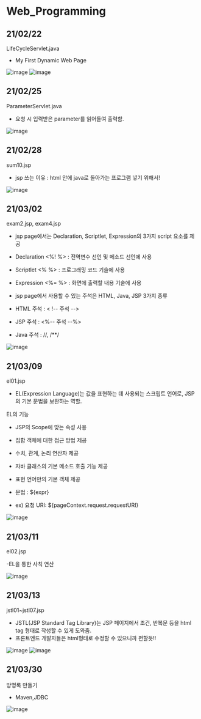 # Web_Programming


## 21/02/22

LifeCycleServlet.java

- My First Dynamic Web Page

![image](https://user-images.githubusercontent.com/44190559/108717716-ef7a1e00-7560-11eb-9eb6-b81a36674d87.png)
![image](https://user-images.githubusercontent.com/44190559/108717745-f9038600-7560-11eb-9e5d-695757a7617d.png)


## 21/02/25

ParameterServlet.java

- 요청 시 입력받은 parameter를 읽어들여 출력함.

![image](https://user-images.githubusercontent.com/44190559/109128617-0011da80-7793-11eb-9107-983acffc6f7d.png)

## 21/02/28

sum10.jsp

- jsp 쓰는 이유 : html 안에 java로 돌아가는 프로그램 넣기 위해서! 

![image](https://user-images.githubusercontent.com/44190559/109409894-be26a580-79d9-11eb-8cfa-5aa938a93188.png)

## 21/03/02

exam2.jsp, exam4.jsp

- jsp page에서는 Declaration, Scriptlet, Expression의 3가지 script 요소를 제공
- Declaration <%! %> : 전역변수 선언 및 메소드 선언에 사용
- Scriptlet <% %> : 프로그래밍 코드 기술에 사용
- Expression <%= %> : 화면에 출력할 내용 기술에 사용

- jsp page에서 사용할 수 있는 주석은 HTML, Java, JSP 3가지 종류
- HTML 주석 : < !-- 주석 -->
- JSP 주석 : <%-- 주석 --%>
- Java 주석 : //, /**/

![image](https://user-images.githubusercontent.com/44190559/109608687-95371980-7b6d-11eb-8dfe-1bdaf69c72dd.png)

## 21/03/09

el01.jsp

- EL(Expression Language)는 값을 표현하는 데 사용되는 스크립트 언어로, JSP의 기본 문법을 보완하는 역할.

EL의 기능
- JSP의 Scope에 맞는 속성 사용
- 집합 객체에 대한 접근 방법 제공
- 수치, 관계, 논리 연산자 제공
- 자바 클래스의 기본 메소드 호출 기능 제공
- 표현 언어만의 기본 객체 제공

- 문법 : ${expr}
- ex) 요청 URI: ${pageContext.request.requestURI} 

![image](https://user-images.githubusercontent.com/44190559/110432249-3552ec80-80f2-11eb-81b3-d0f187fdb4a2.png)


## 21/03/11

el02.jsp

-EL을 통한 사칙 연산

![image](https://user-images.githubusercontent.com/44190559/110733906-2131fb00-826a-11eb-82d7-33b086625c3b.png)

## 21/03/13

jstl01~jstl07.jsp

- JSTL(JSP Standard Tag Library)는 JSP 페이지에서 조건, 반복문 등을 html tag 형태로 작성할 수 있게 도와줌.
- 프론트엔드 개발자들은 html형태로 수정할 수 있으니까 편할듯!!

![image](https://user-images.githubusercontent.com/44190559/111028645-3f028a00-843b-11eb-958c-dec7f4787c5e.png)
![image](https://user-images.githubusercontent.com/44190559/111028660-4de93c80-843b-11eb-96fa-96fc72ad2598.png)


## 21/03/30

 방명록 만들기
- Maven,JDBC

![image](https://user-images.githubusercontent.com/44190559/113014812-e3b0f580-91b7-11eb-82d4-bab9c566c110.png)


